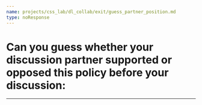 ```yaml
---
name: projects/css_lab/dl_collab/exit/guess_partner_position.md
type: noResponse
---
```


# Can you guess whether **your discussion partner** supported or opposed this policy before your discussion:

---
